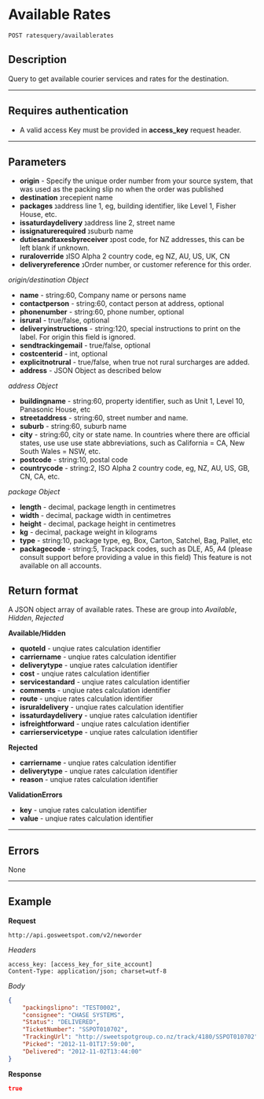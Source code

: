 # Available Rates

    POST ratesquery/availablerates

## Description
Query to get available courier services and rates for the destination.

***

## Requires authentication
* A valid access Key must be provided in **access_key** request header.

***

## Parameters
- **origin** - Specify the unique order number from your source system, that was used as the packing slip no when the order was published
- **destination** נrecepient name
- **packages** נaddress line 1, eg, building identifier, like Level 1, Fisher House, etc.
- **issaturdaydelivery** נaddress line 2, street name
- **issignaturerequired** נsuburb name
- **dutiesandtaxesbyreceiver** נpost code, for NZ addresses, this can be left blank if unknown.
- **ruraloverride** נISO Alpha 2 country code, eg NZ, AU, US, UK, CN
- **deliveryreference** נOrder number, or customer reference for this order. 

*origin/destination Object*
- **name** - string:60, Company name or persons name
- **contactperson** - string:60, contact person at address, optional
- **phonenumber** - string:60, phone number, optional
- **isrural** - true/false, optional
- **deliveryinstructions** - string:120, special instructions to print on the label. For origin this field is ignored.
- **sendtrackingemail** - true/false, optional
- **costcenterid** - int, optional
- **explicitnotrural** - true/false, when true not rural surcharges are added.
- **address** - JSON Object as described below

*address Object*
- **buildingname** - string:60, property identifier, such as Unit 1, Level 10, Panasonic House, etc
- **streetaddress** - string:60, street number and name. 
- **suburb** - string:60, suburb name
- **city** - string:60, city or state name. In countries where there are official states, use use use state abbreviations, such as California = CA, New South Wales = NSW, etc.
- **postcode** - string:10, postal code
- **countrycode** - string:2, ISO Alpha 2 country code, eg, NZ, AU, US, GB, CN, CA, etc.

*package Object*
- **length** - decimal, package length in centimetres
- **width** - decimal, package width in centimetres
- **height** - decimal, package height  in centimetres
- **kg** - decimal, package weight in kilograms
- **type** - string:10, package type, eg, Box, Carton, Satchel, Bag, Pallet, etc
- **packagecode** - string:5, Trackpack codes, such as DLE, A5, A4 (please consult support before providing a value in this field) This feature is not available on all accounts.


## Return format
A JSON object array of available rates. These are group into *Available*, *Hidden*, *Rejected*

**Available/Hidden**
- **quoteId** - unqiue rates calculation identifier
- **carriername** - unqiue rates calculation identifier
- **deliverytype** - unqiue rates calculation identifier
- **cost** - unqiue rates calculation identifier
- **servicestandard** - unqiue rates calculation identifier
- **comments** - unqiue rates calculation identifier
- **route** - unqiue rates calculation identifier
- **isruraldelivery** - unqiue rates calculation identifier
- **issaturdaydelivery** - unqiue rates calculation identifier
- **isfreightforward** - unqiue rates calculation identifier
- **carrierservicetype** - unqiue rates calculation identifier

**Rejected**
- **carriername** - unqiue rates calculation identifier
- **deliverytype** - unqiue rates calculation identifier
- **reason** - unqiue rates calculation identifier

**ValidationErrors**
- **key** - unqiue rates calculation identifier
- **value** - unqiue rates calculation identifier

    
    
***

## Errors
None

***

## Example
**Request**

    http://api.gosweetspot.com/v2/neworder

*Headers*

    access_key: [access_key_for_site_account]
    Content-Type: application/json; charset=utf-8

    

*Body*
``` json
{
    "packingslipno": "TEST0002",
    "consignee": "CHASE SYSTEMS",
    "Status": "DELIVERED",
    "TicketNumber": "SSPOT010702",
    "TrackingUrl": "http://sweetspotgroup.co.nz/track/4180/SSPOT010702",
    "Picked": "2012-11-01T17:59:00",
    "Delivered": "2012-11-02T13:44:00"
}
```


**Response** 
``` json
true
```

